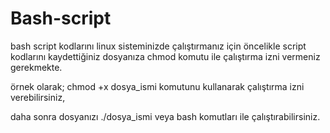 # Bash-script
bash script kodlarını linux sisteminizde çalıştırmanız için öncelikle script kodlarını kaydettiğiniz dosyanıza chmod komutu ile çalıştırma   izni vermeniz gerekmekte.

örnek olarak;
chmod +x dosya_ismi komutunu kullanarak çalıştırma izni verebilirsiniz,

daha sonra dosyanızı ./dosya_ismi veya bash komutları ile çalıştırabilirsiniz.
